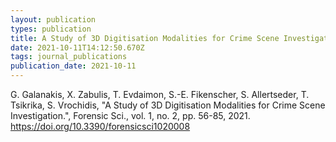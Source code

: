```yaml
---
layout: publication
types: publication
title: A Study of 3D Digitisation Modalities for Crime Scene Investigation
date: 2021-10-11T14:12:50.670Z
tags: journal_publications
publication_date: 2021-10-11
---
```

G. Galanakis, X. Zabulis, T. Evdaimon, S.-E. Fikenscher, S. Allertseder, T. Tsikrika, S. Vrochidis, "A Study of 3D Digitisation Modalities for Crime Scene Investigation.", Forensic Sci., vol. 1, no. 2, pp. 56-85, 2021. <https://doi.org/10.3390/forensicsci1020008>